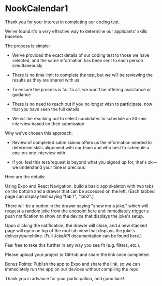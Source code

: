 # NookCalendar1

Thank you for your interest in completing our coding test. 

We've found it's a very effective way to determine our applicants' skills baseline.


The process is simple: 

- We've provided the exact details of our coding test to those we have selected, and the same information has been sent to each person simultaneously

- There is no time limit to complete the test, but we will be reviewing the results as they are shared with us

- To ensure the process is fair to all, we won't be offering assistance or guidance

- There is no need to reach out if you no longer wish to participate, now that you have seen the full details
- We will be reaching out to select candidates to schedule an 30-min interview based on their submission


Why we've chosen this approach:

- Review of completed submissions offers us the information needed to determine skills alignment with our team and who best to schedule a one-on-one interview with

- If you feel this test/request is beyond what you signed up for, that's ok—we understand your time is precious


Here are the details:

Using Expo and React Navigation, build a basic app skeleton with two tabs on the bottom and a drawer that can be accessed on the left. (Each tabbed page can display text saying "tab 1", "tab2".)

There will be a button in the drawer saying "show me a joke," which will request a random joke from the endpoint here and immediately trigger a push notification to show on the device that displays the joke's setup. 

Upon clicking the notification, the drawer will close, and a new stacked page will open on top of the root tab view that displays the joke's delivery/punchline. (Full JokeAPI documentation can be found here.)

Feel free to take this further in any way you see fit (e.g. filters, etc.).

Please upload your project to GitHub and share the link once completed. 


Bonus Points: Publish the app to Expo and share the link, so we can immediately run the app on our devices without compiling the repo.


Thank you in advance for your participation, and good luck!
